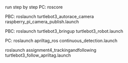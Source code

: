 run step by step
PC:
roscore

PBC:
roslaunch turtlebot3_autorace_camera raspberry_pi_camera_publish.launch

PBC:
roslaunch turtlebot3_bringup turtlebot3_robot.launch

PC:
roslaunch apriltag_ros continuous_detection.launch 

roslaunch assignment4_trackingandfollowing turtlebot3_follow_apriltag.launch